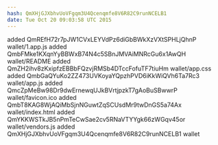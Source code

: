 ```yaml
---
hash: QmXHjGJXbhvUoVFgqm3U4Qcenqmfe8V6R82C9runNCELB1
date: Tue Oct 20 09:03:58 UTC 2015
---
```


added QmREfH72r7pJW1CVxLEYVdPz6diGbBWkXzVXtSPHLjQhnP wallet/1.app.js
added QmbFMke1KXqnYyBBWxB74N4c5SBnJMVAiMNRcGu6x1AwQH wallet/README
added QmZH2ihv8zKxipfzEBBbFQzvjRMSb4DTccFofuTF7tiuHm wallet/app.css
added QmbGaQYuKo2ZZ473UVKoyaYQpzhPVD6iKkWiQVh6Ta7Rc3 wallet/app.js
added QmcZpMeBw98Dr9dwErnewqUJkBVrtjpzkT7gAoBuSBwwrP wallet/favicon.ico
added QmbT8KAG8WjAQiMbSjnNGuwtZqSCUsdMr9twDnGS5a74Ax wallet/index.html
added QmYKKWSTkJB5nPmTeCwSae2cv5RNaVTYYgk66zWGqv45or wallet/vendors.js
added QmXHjGJXbhvUoVFgqm3U4Qcenqmfe8V6R82C9runNCELB1 wallet
